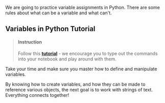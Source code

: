 


We are going to practice variable assignments in Python. There are some rules about what can be a variable and what can't.


## Variables in Python Tutorial

> #### Instruction
> Follow this [**tutorial**](https://realpython.com/python-variables/) - we encourage you to type out the commands into your notebook and play around with them.

Take your time and make sure you master how to define and manipulate variables.

By knowing how to create variables, and how they can be made to reference various objects, the next goal is to work with strings of text. Everything connects together! 




